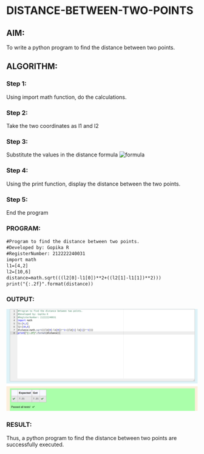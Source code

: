 # DISTANCE-BETWEEN-TWO-POINTS

## AIM:
To write a python program to find the distance between two points.
## ALGORITHM:

### Step 1: 
Using import math function, do the calculations.

### Step 2: 
Take the two coordinates as l1 and l2


### Step 3: 
Substitute the values in the distance formula  ![formula](formula.JPG)

### Step 4: 
Using the print function, display the distance between the two points.

### Step 5: 
End the program


### PROGRAM:
```
#Program to find the distance between two points.
#Developed by: Gopika R
#RegisterNumber: 212222240031
import math
l1=[4,2]
l2=[10,6]
distance=math.sqrt(((l2[0]-l1[0])**2+((l2[1]-l1[1])**2)))
print("{:.2f}".format(distance))
```
### OUTPUT:
![output](distance.png)


### RESULT:
Thus, a python  program to find the distance between two points are successfully executed.
